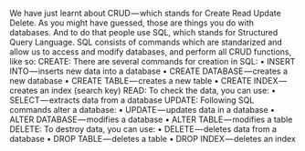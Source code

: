 We have just learnt about CRUD — which stands for Create Read Update Delete. As you might have guessed, those are things you do with databases. And to do that people use SQL, which stands for Structured Query Language. SQL consists of commands which are standarized and allow us to access and modify databases, and perform all CRUD functions, like so:
CREATE:
There are several commands for creation in SQL:
• INSERT INTO — inserts new data into a database
• CREATE DATABASE — creates a new database
• CREATE TABLE — creates a new table
• CREATE INDEX — creates an index (search key)
READ:
To check the data, you can use:
• SELECT — extracts data from a database
UPDATE:
Following SQL commands alter a database:
• UPDATE — updates data in a database
• ALTER DATABASE — modifies a database
• ALTER TABLE — modifies a table
DELETE:
To destroy data, you can use:
• DELETE — deletes data from a database
• DROP TABLE — deletes a table
• DROP INDEX — deletes an index
